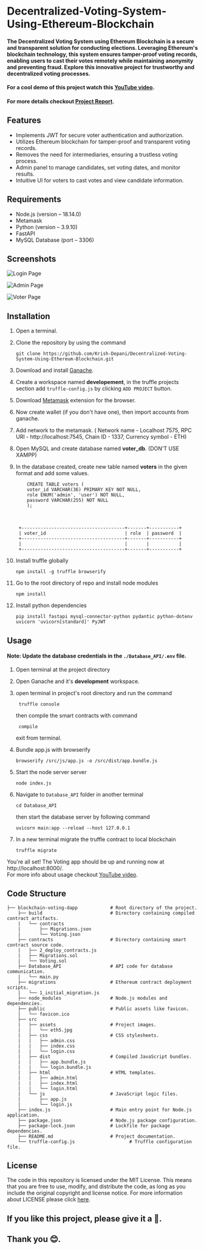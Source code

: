 # Decentralized-Voting-System-Using-Ethereum-Blockchain

#### The Decentralized Voting System using Ethereum Blockchain is a secure and transparent solution for conducting elections. Leveraging Ethereum's blockchain technology, this system ensures tamper-proof voting records, enabling users to cast their votes remotely while maintaining anonymity and preventing fraud. Explore this innovative project for trustworthy and decentralized voting processes.

#### For a cool demo of this project watch this [YouTube video](https://www.youtube.com/watch?v=a5CJ70D2P-E).

#### For more details checkout [Project Report](https://github.com/Krish-Depani/Decentralized-Voting-System-Using-Ethereum-Blockchain/blob/main/Project%20Report%20github.pdf).

## Features

-   Implements JWT for secure voter authentication and authorization.
-   Utilizes Ethereum blockchain for tamper-proof and transparent voting records.
-   Removes the need for intermediaries, ensuring a trustless voting process.
-   Admin panel to manage candidates, set voting dates, and monitor results.
-   Intuitive UI for voters to cast votes and view candidate information.

## Requirements

-   Node.js (version – 18.14.0)
-   Metamask
-   Python (version – 3.9.10)
-   FastAPI
-   MySQL Database (port – 3306)

## Screenshots

![Login Page](./public/login.png)

![Admin Page](./public/admin.png)

![Voter Page](./public/index.png)

## Installation

1.  Open a terminal.

2.  Clone the repository by using the command

        git clone https://github.com/Krish-Depani/Decentralized-Voting-System-Using-Ethereum-Blockchain.git

3.  Download and install [Ganache](https://trufflesuite.com/ganache/).

4.  Create a workspace named <b>developement</b>, in the truffle projects section add `truffle-config.js` by clicking `ADD PROJECT` button.

5.  Download [Metamask](https://metamask.io/download/) extension for the browser.

6.  Now create wallet (if you don't have one), then import accounts from ganache.

7.  Add network to the metamask. ( Network name - Localhost 7575, RPC URl - http://localhost:7545, Chain ID - 1337, Currency symbol - ETH)

8.  Open MySQL and create database named <b>voter_db</b>. (DON'T USE XAMPP)

9.  In the database created, create new table named <b>voters</b> in the given format and add some values.

            CREATE TABLE voters (
            voter_id VARCHAR(36) PRIMARY KEY NOT NULL,
            role ENUM('admin', 'user') NOT NULL,
            password VARCHAR(255) NOT NULL
            );

    <br>

         +--------------------------------------+-------+-----------+
         | voter_id                             | role  | password  |
         +--------------------------------------+-------+-----------+
         |                                      |       |           |
         +--------------------------------------+-------+-----------+

10. Install truffle globally

        npm install -g truffle browserify

11. Go to the root directory of repo and install node modules

        npm install

12. Install python dependencies

        pip install fastapi mysql-connector-python pydantic python-dotenv uvicorn 'uvicorn[standard]' PyJWT

## Usage

#### Note: Update the database credentials in the `./Database_API/.env` file.

1.  Open terminal at the project directory

2.  Open Ganache and it's <b>development</b> workspace.

3.  open terminal in project's root directory and run the command

         truffle console

    then compile the smart contracts with command

         compile

    exit from terminal.

4.  Bundle app.js with browserify

        browserify /src/js/app.js -o /src/dist/app.bundle.js

5.  Start the node server server

        node index.js

6.  Navigate to `Database_API` folder in another terminal

        cd Database_API

    then start the database server by following command

        uvicorn main:app --reload --host 127.0.0.1

7.  In a new terminal migrate the truffle contract to local blockchain

        truffle migrate

You're all set! The Voting app should be up and running now at http://localhost:8000/.<br>
For more info about usage checkout [YouTube video](https://www.youtube.com/watch?v=a5CJ70D2P-E).

## Code Structure

    ├── blockchain-voting-dapp            # Root directory of the project.
        ├── build                         # Directory containing compiled contract artifacts.
        |   └── contracts
        |       ├── Migrations.json
        |       └── Voting.json
        ├── contracts                     # Directory containing smart contract source code.
        |   ├── 2_deploy_contracts.js
        |   ├── Migrations.sol
        |   └── Voting.sol
        ├── Database_API                  # API code for database communication.
        |   └── main.py
        ├── migrations                    # Ethereum contract deployment scripts.
        |   └── 1_initial_migration.js
        ├── node_modules                  # Node.js modules and dependencies.
        ├── public                        # Public assets like favicon.
        |   └── favicon.ico
        ├── src
        |   ├── assets                    # Project images.
        |   |   └── eth5.jpg
        |   ├── css                       # CSS stylesheets.
        |   |   ├── admin.css
        |   |   ├── index.css
        |   |   └── login.css
        |   ├── dist                      # Compiled JavaScript bundles.
        |   |   ├── app.bundle.js
        |   |   └── login.bundle.js
        |   ├── html                      # HTML templates.
        |   |   ├── admin.html
        |   |   ├── index.html
        |   |   └── login.html
        |   └── js                        # JavaScript logic files.
        |       ├── app.js
        |       └── login.js
        ├── index.js                      # Main entry point for Node.js application.
        ├── package.json                  # Node.js package configuration.
        ├── package-lock.json             # Lockfile for package dependencies.
        ├── README.md                     # Project documentation.
        └── truffle-config.js                    # Truffle configuration file.

## License

The code in this repository is licensed under the MIT License. This means that you are free to use, modify, and distribute the code, as long as you include the original copyright and license notice. For more information about LICENSE please click [here](https://github.com/Krish-Depani/Decentralized-Voting-System-Using-Ethereum-Blockchain/blob/main/LICENSE).

## If you like this project, please give it a 🌟.

## Thank you 😊.
